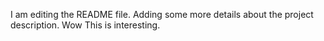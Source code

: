 
I am editing the README file.
 Adding some more details about the project description.
 Wow This is interesting. 


